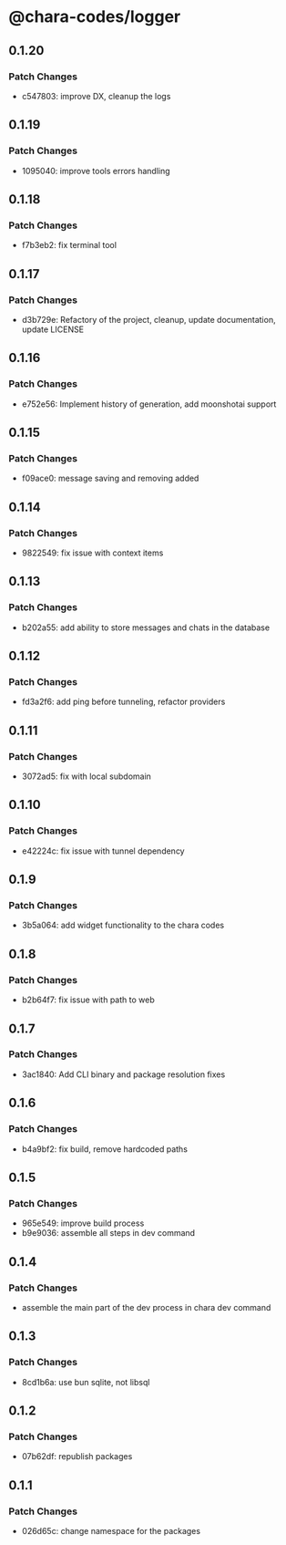 # @chara-codes/logger

## 0.1.20

### Patch Changes

- c547803: improve DX, cleanup the logs

## 0.1.19

### Patch Changes

- 1095040: improve tools errors handling

## 0.1.18

### Patch Changes

- f7b3eb2: fix terminal tool

## 0.1.17

### Patch Changes

- d3b729e: Refactory of the project, cleanup, update documentation, update LICENSE

## 0.1.16

### Patch Changes

- e752e56: Implement history of generation, add moonshotai support

## 0.1.15

### Patch Changes

- f09ace0: message saving and removing added

## 0.1.14

### Patch Changes

- 9822549: fix issue with context items

## 0.1.13

### Patch Changes

- b202a55: add ability to store messages and chats in the database

## 0.1.12

### Patch Changes

- fd3a2f6: add ping before tunneling, refactor providers

## 0.1.11

### Patch Changes

- 3072ad5: fix with local subdomain

## 0.1.10

### Patch Changes

- e42224c: fix issue with tunnel dependency

## 0.1.9

### Patch Changes

- 3b5a064: add widget functionality to the chara codes

## 0.1.8

### Patch Changes

- b2b64f7: fix issue with path to web

## 0.1.7

### Patch Changes

- 3ac1840: Add CLI binary and package resolution fixes

## 0.1.6

### Patch Changes

- b4a9bf2: fix build, remove hardcoded paths

## 0.1.5

### Patch Changes

- 965e549: improve build process
- b9e9036: assemble all steps in dev command

## 0.1.4

### Patch Changes

- assemble the main part of the dev process in chara dev command

## 0.1.3

### Patch Changes

- 8cd1b6a: use bun sqlite, not libsql

## 0.1.2

### Patch Changes

- 07b62df: republish packages

## 0.1.1

### Patch Changes

- 026d65c: change namespace for the packages

